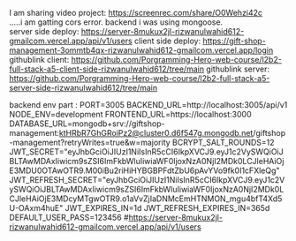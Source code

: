  I am sharing video project: https://screenrec.com/share/O0Wehzi42c       
.....i am gatting cors error. backend i was using mongoose.   
server side deploy: https://server-8mukux2jl-rizwanulwahid612-gmailcom.vercel.app/api/v1/users
client side deploy: https://gift-shop-management-3ommtb4qx-rizwanulwahid612-gmailcom.vercel.app/login
githublink client: https://github.com/Porgramming-Hero-web-course/l2b2-full-stack-a5-client-side-rizwanulwahid612/tree/main
githublink server:  https://github.com/Porgramming-Hero-web-course/l2b2-full-stack-a5-server-side-rizwanulwahid612/tree/main

backend env part :  PORT=3005
BACKEND_URL=http://localhost:3005/api/v1
NODE_ENV=development
FRONTEND_URL=https://localhost:3000
DATABASE_URL=mongodb+srv://giftshop-management:ktHRbR7GhGRoiPz2@cluster0.d6f547g.mongodb.net/giftshop-management?retryWrites=true&w=majority
BCRYPT_SALT_ROUNDS=12
JWT_SECRET="eyJhbGciOiJIUzI1NiIsInR5cCI6IkpXVCJ9.eyJ1c2VySWQiOiJBLTAwMDAxIiwicm9sZSI6ImFkbWluIiwiaWF0IjoxNzA0NjI2MDk0LCJleHAiOjE3MDU0OTAwOTR9.M00iBu2riHiHYBGBPFdtZbU6pAvYVo9fk0I1cFXleQg"
JWT_REFRESH_SECRET="eyJhbGciOiJIUzI1NiIsInR5cCI6IkpXVCJ9.eyJ1c2VySWQiOiJBLTAwMDAxIiwicm9sZSI6ImFkbWluIiwiaWF0IjoxNzA0NjI2MDk0LCJleHAiOjE3MDcyMTgwOTR9.o1aVvZjIaDNMcEmHTNMON_mgu4bfT4Xd5U-OAxm4huE"
JWT_EXPIRES_IN=1d
JWT_REFRESH_EXPIRES_IN=365d
DEFAULT_USER_PASS=123456
#https://server-8mukux2jl-rizwanulwahid612-gmailcom.vercel.app/api/v1/users
